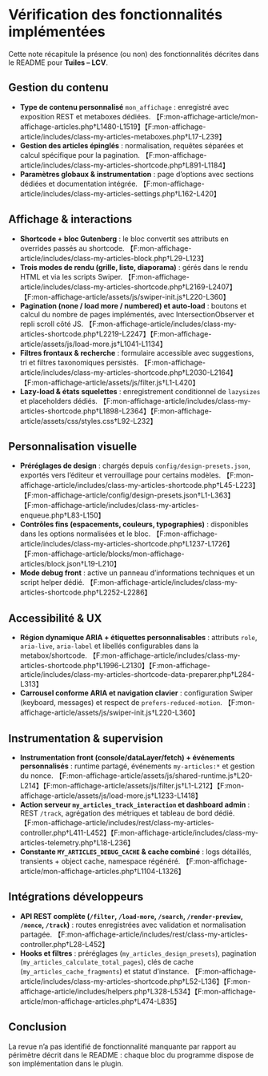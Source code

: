 # Vérification des fonctionnalités implémentées

Cette note récapitule la présence (ou non) des fonctionnalités décrites dans le README pour **Tuiles – LCV**.

## Gestion du contenu
- **Type de contenu personnalisé** `mon_affichage` : enregistré avec exposition REST et metaboxes dédiées. 【F:mon-affichage-article/mon-affichage-articles.php†L1480-L1519】【F:mon-affichage-article/includes/class-my-articles-metaboxes.php†L17-L239】
- **Gestion des articles épinglés** : normalisation, requêtes séparées et calcul spécifique pour la pagination. 【F:mon-affichage-article/includes/class-my-articles-shortcode.php†L891-L1184】
- **Paramètres globaux & instrumentation** : page d’options avec sections dédiées et documentation intégrée. 【F:mon-affichage-article/includes/class-my-articles-settings.php†L162-L420】

## Affichage & interactions
- **Shortcode + bloc Gutenberg** : le bloc convertit ses attributs en overrides passés au shortcode. 【F:mon-affichage-article/includes/class-my-articles-block.php†L29-L123】
- **Trois modes de rendu (grille, liste, diaporama)** : gérés dans le rendu HTML et via les scripts Swiper. 【F:mon-affichage-article/includes/class-my-articles-shortcode.php†L2169-L2407】【F:mon-affichage-article/assets/js/swiper-init.js†L220-L360】
- **Pagination (none / load more / numbered) et auto-load** : boutons et calcul du nombre de pages implémentés, avec IntersectionObserver et repli scroll côté JS. 【F:mon-affichage-article/includes/class-my-articles-shortcode.php†L2219-L2247】【F:mon-affichage-article/assets/js/load-more.js†L1041-L1134】
- **Filtres frontaux & recherche** : formulaire accessible avec suggestions, tri et filtres taxonomiques persistés. 【F:mon-affichage-article/includes/class-my-articles-shortcode.php†L2030-L2164】【F:mon-affichage-article/assets/js/filter.js†L1-L420】
- **Lazy-load & états squelettes** : enregistrement conditionnel de `lazysizes` et placeholders dédiés. 【F:mon-affichage-article/includes/class-my-articles-shortcode.php†L1898-L2364】【F:mon-affichage-article/assets/css/styles.css†L92-L232】

## Personnalisation visuelle
- **Préréglages de design** : chargés depuis `config/design-presets.json`, exportés vers l’éditeur et verrouillage pour certains modèles. 【F:mon-affichage-article/includes/class-my-articles-shortcode.php†L45-L223】【F:mon-affichage-article/config/design-presets.json†L1-L363】【F:mon-affichage-article/includes/class-my-articles-enqueue.php†L83-L150】
- **Contrôles fins (espacements, couleurs, typographies)** : disponibles dans les options normalisées et le bloc. 【F:mon-affichage-article/includes/class-my-articles-shortcode.php†L1237-L1726】【F:mon-affichage-article/blocks/mon-affichage-articles/block.json†L19-L210】
- **Mode debug front** : active un panneau d’informations techniques et un script helper dédié. 【F:mon-affichage-article/includes/class-my-articles-shortcode.php†L2252-L2286】

## Accessibilité & UX
- **Région dynamique ARIA + étiquettes personnalisables** : attributs `role`, `aria-live`, `aria-label` et libellés configurables dans la metabox/shortcode. 【F:mon-affichage-article/includes/class-my-articles-shortcode.php†L1996-L2130】【F:mon-affichage-article/includes/class-my-articles-shortcode-data-preparer.php†L284-L313】
- **Carrousel conforme ARIA et navigation clavier** : configuration Swiper (keyboard, messages) et respect de `prefers-reduced-motion`. 【F:mon-affichage-article/assets/js/swiper-init.js†L220-L360】

## Instrumentation & supervision
- **Instrumentation front (console/dataLayer/fetch) + événements personnalisés** : runtime partagé, événements `my-articles:*` et gestion du nonce. 【F:mon-affichage-article/assets/js/shared-runtime.js†L20-L214】【F:mon-affichage-article/assets/js/filter.js†L1-L212】【F:mon-affichage-article/assets/js/load-more.js†L1233-L1418】
- **Action serveur `my_articles_track_interaction` et dashboard admin** : REST `/track`, agrégation des métriques et tableau de bord dédié. 【F:mon-affichage-article/includes/rest/class-my-articles-controller.php†L411-L452】【F:mon-affichage-article/includes/class-my-articles-telemetry.php†L18-L236】
- **Constante `MY_ARTICLES_DEBUG_CACHE` & cache combiné** : logs détaillés, transients + object cache, namespace régénéré. 【F:mon-affichage-article/mon-affichage-articles.php†L1104-L1326】

## Intégrations développeurs
- **API REST complète (`/filter`, `/load-more`, `/search`, `/render-preview`, `/nonce`, `/track`)** : routes enregistrées avec validation et normalisation partagée. 【F:mon-affichage-article/includes/rest/class-my-articles-controller.php†L28-L452】
- **Hooks et filtres** : préréglages (`my_articles_design_presets`), pagination (`my_articles_calculate_total_pages`), clés de cache (`my_articles_cache_fragments`) et statut d’instance. 【F:mon-affichage-article/includes/class-my-articles-shortcode.php†L52-L136】【F:mon-affichage-article/includes/helpers.php†L328-L534】【F:mon-affichage-article/mon-affichage-articles.php†L474-L835】

## Conclusion
La revue n’a pas identifié de fonctionnalité manquante par rapport au périmètre décrit dans le README : chaque bloc du programme dispose de son implémentation dans le plugin.
